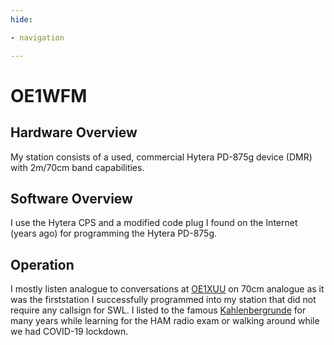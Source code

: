```yaml
---
hide:

- navigation

---
```


# OE1WFM

## Hardware Overview

My station consists of a used, commercial Hytera PD-875g device (DMR) with 2m/70cm band capabilities.

## Software Overview

I use the Hytera CPS and a modified code plug I found on the Internet (years ago) for programming the Hytera PD-875g.

## Operation

I mostly listen analogue to conversations at [OE1XUU](https://www.hamqth.com/OE1XUU) on 70cm analogue as it was the
firststation I successfully programmed into my station that did not require any callsign for SWL. I listed to the
famous [Kahlenbergrunde](http://oe1iah.at/Betrieb/KBDaily.shtml) for many years while learning for the HAM radio exam or
walking around while we had COVID-19 lockdown.
